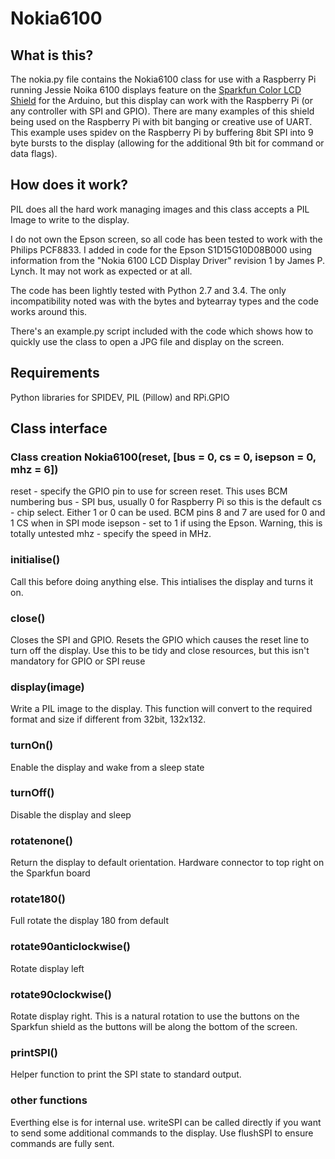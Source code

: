 # Nokia6100
## What is this?
The nokia.py file contains the Nokia6100 class for use with a Raspberry Pi running Jessie
Noika 6100 displays feature on the [Sparkfun Color LCD Shield](https://www.sparkfun.com/products/retired/9363) for the Arduino, but this display can work with the Raspberry Pi (or any controller with SPI and GPIO). 
There are many examples of this shield being used on the Raspberry Pi with bit banging or creative use of UART. This example uses spidev on the Raspberry Pi by buffering 8bit SPI into 9 byte bursts to the display (allowing for the additional 9th bit for command or data flags).

## How does it work?

PIL does all the hard work managing images and this class accepts a PIL Image to write to the display. 

I do not own the Epson screen, so all code has been tested to work with the Philips PCF8833. I added in code for the Epson S1D15G10D08B000 using information from the "Nokia 6100 LCD Display Driver" revision 1 by James P. Lynch. It may not work as expected or at all.

The code has been lightly tested with Python 2.7 and 3.4. The only incompatibility noted was with the bytes and bytearray types and the code works around this. 

There's an example.py script included with the code which shows how to quickly use the class to open a JPG file and display on the screen.


## Requirements

Python libraries for SPIDEV, PIL (Pillow) and RPi.GPIO

## Class interface

### Class creation Nokia6100(reset, [bus = 0, cs = 0, isepson = 0, mhz = 6])
reset - specify the GPIO pin to use for screen reset. This uses BCM numbering
bus - SPI bus, usually 0 for Raspberry Pi so this is the default
cs - chip select. Either 1 or 0 can be used. BCM pins 8 and 7 are used for 0 and 1 CS when in SPI mode
isepson - set to 1 if using the Epson. Warning, this is totally untested
mhz - specify the speed in MHz. 

### initialise()
Call this before doing anything else. This intialises the display and turns it on.

### close()
Closes the SPI and GPIO. Resets the GPIO which causes the reset line to turn off the display. 
Use this to be tidy and close resources, but this isn't mandatory for GPIO or SPI reuse

### display(image)
Write a PIL image to the display. 
This function will convert to the required format and size if different from 32bit, 132x132.

### turnOn()
Enable the display and wake from a sleep state

### turnOff()
Disable the display and sleep

### rotatenone()
Return the display to default orientation. Hardware connector to top right on the Sparkfun board

### rotate180()
Full rotate the display 180 from default

### rotate90anticlockwise()
Rotate display left 

### rotate90clockwise()
Rotate display right. This is a natural rotation to use the buttons on the Sparkfun shield as the buttons will be along the bottom of the screen.

### printSPI()
Helper function to print the SPI state to standard output.

### other functions
Everthing else is for internal use. writeSPI can be called directly if you want to send some additional commands to the display. Use flushSPI to ensure commands are fully sent. 

